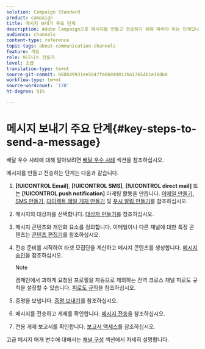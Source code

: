 ```yaml
---
solution: Campaign Standard
product: campaign
title: 메시지 보내기 주요 단계
description: Adobe Campaign으로 메시지를 만들고 전송하기 위해 따라야 하는 단계입니다.
audience: channels
content-type: reference
topic-tags: about-communication-channels
feature: 개요
role: 비즈니스 전문가
level: 초급
translation-type: tm+mt
source-git-commit: 088b49931ee5047fa6b949813ba17654b1e10d60
workflow-type: tm+mt
source-wordcount: '178'
ht-degree: 91%

---
```



# 메시지 보내기 주요 단계{#key-steps-to-send-a-message}

배달 우수 사례에 대해 알아보려면 [배달 우수 사례](../../sending/using/delivery-best-practices.md) 섹션을 참조하십시오.

메시지를 만들고 전송하는 단계는 다음과 같습니다.

1. **[!UICONTROL Email]**, **[!UICONTROL SMS]**, **[!UICONTROL direct mail]** 또는 **[!UICONTROL push notification]** 마케팅 활동을 만듭니다. [이메일 만들기](../../channels/using/creating-an-email.md), [SMS 만들기](../../channels/using/creating-an-sms-message.md), [다이렉트 메일 게재 만들기](../../channels/using/creating-the-direct-mail.md) 및 [푸시 알림 만들기](../../channels/using/preparing-and-sending-a-push-notification.md)를 참조하십시오.
1. 메시지의 대상자를 선택합니다. [대상자 만들기](../../audiences/using/creating-audiences.md)를 참조하십시오.
1. 메시지 콘텐츠와 개인화 요소를 정의합니다. 이메일이나 다른 채널에 대한 특정 콘텐츠는 [콘텐츠 편집기](../../designing/using/designing-content-in-adobe-campaign.md)를 참조하십시오.
1. 전송 준비를 시작하여 타겟 모집단을 계산하고 메시지 콘텐츠를 생성합니다. [메시지 승인](../../sending/using/preparing-the-send.md)을 참조하십시오.

   >[!NOTE]
   >
   >캠페인에서 과하게 요청된 프로필을 자동으로 제외하는 전역 크로스 채널 피로도 규칙을 설정할 수 있습니다. [피로도 규칙](../../sending/using/fatigue-rules.md)을 참조하십시오.

1. 증명을 보냅니다. [증명 보내기](../../sending/using/sending-proofs.md)를 참조하십시오.
1. 메시지를 전송하고 게재를 확인합니다. [메시지 전송](../../sending/using/confirming-the-send.md)을 참조하십시오.
1. 전용 게재 보고서를 확인합니다. [보고서 액세스](../../reporting/using/about-dynamic-reports.md)를 참조하십시오.

고급 메시지 매개 변수에 대해서는 [채널 구성](../../administration/using/about-channel-configuration.md) 섹션에서 자세히 설명합니다.
